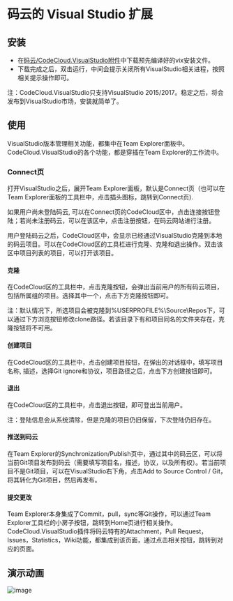 # 码云的 Visual Studio 扩展
## 安装

- 在[码云/CodeCloud.VisualStudio附件](https://git.oschina.net/GitGroup/CodeCloud.VisualStudio/attach_files)中下载预先编译好的vix安装文件。
- 下载完成之后，双击运行，中间会提示关闭所有VisualStudio相关进程，按照相关提示操作即可。

注：CodeCloud.VisualStudio只支持VisualStudio 2015/2017。稳定之后，将会发布到VisualStudio市场，安装就简单了。

## 使用

VisualStudio版本管理相关功能，都集中在Team Explorer面板中。CodeCloud.VisualStudio的各个功能，都是穿插在Team Explorer的工作流中。

### Connect页

打开VisualStudio之后，展开Team Explorer面板，默认是Connect页（也可以在Team Explorer面板的工具栏中，点击插头图标，跳转到Connect页).  

如果用户尚未登陆码云, 可以在Connect页的CodeCloud区中，点击连接按钮登陆；若尚未注册码云，可以在该区中，点击注册按钮，在码云网站进行注册。  

用户登陆码云之后，CodeCloud区中，会显示已经通过VisualStudio克隆到本地的码云项目。可以在CodeCloud区的工具栏进行克隆、克隆和退出操作。双击该区中项目列表的项目，可以打开该项目。

#### 克隆

在CodeCloud区的工具栏中，点击克隆按钮，会弹出当前用户的所有码云项目，包括所属组的项目。选择其中一个，点击下方克隆按钮即可。

注：默认情况下，所选项目会被克隆到%USERPROFILE%\Source\Repos下，可以通过下方浏览按钮修改clone路径。若该目录下有和项目同名的文件夹存在，克隆按钮将不可用。

#### 创建项目

在CodeCloud区的工具栏中，点击创建项目按钮，在弹出的对话框中，填写项目名称, 描述，选择Git ignore和协议，项目路径之后，点击下方创建按钮即可。

#### 退出

在CodeCloud区的工具栏中，点击退出按钮，即可登出当前用户。

注：登陆信息会从系统清除，但是克隆的项目仍旧保留，下次登陆仍旧存在。

#### 推送到码云
在Team Explorer的Synchronization/Publish页中，通过其中的码云区，可以将当前Git项目发布到码云（需要填写项目名，描述，协议，以及所有权）。若当前项目不是Git项目，可以在VisualStudio右下角，点击Add to Source Control / Git，将其转化为Git项目，然后再发布。

#### 提交更改

Team Explorer本身集成了Commit，pull，sync等Git操作，可以通过Team Explorer工具栏的小房子按钮，跳转到Home页进行相关操作。 CodeCloud.VisualStudio插件将码云特有的Attachment，Pull Request，Issues，Statistics，Wiki功能，都集成到该页面，通过点击相关按钮，跳转到对应的页面。

## 演示动画

![image](./docs/images/option.gif)